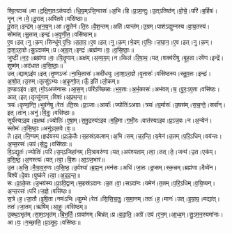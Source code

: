 

  
श्वि॒त्यञ्चः॑।मा।द॒क्षि॒ण॒तःऽक॑पर्दाः।धि॒य॒म्ऽजि॒न्वासः॑।अ॒भि।हि।प्र॒ऽम॒न्दुः।उ॒त्ऽतिष्ठ॑न्।वो॒चे॒।परि॑।ब॒र्हिषः॑।नॄन्।न।मे॒।दू॒रात्।अवि॑तवे।वसि॑ष्ठाः॥  
दू॒रात्।इन्द्र॑म्।अ॒न॒य॒न्।आ।सु॒तेन॑।ति॒रः।वै॒श॒न्तम्।अति॑।पान्त॑म्।उ॒ग्रम्।पाश॑ऽद्युम्नस्य।वा॒य॒तस्य॑।सोमा॑त्।सु॒तात्।इन्द्रः॑।अ॒वृ॒णी॒त॒।वसि॑ष्ठान्॥  
ए॒व।इत्।नु।क॒म्।सिन्धु॑म् ए॒भिः॒।त॒ता॒र॒।ए॒व।इत्।नु।क॒म्।भे॒दम्।ए॒भिः॒।ज॒घा॒न॒।ए॒व।इत्।नु।क॒म्।दा॒श॒ऽरा॒ज्ञे।सु॒ऽदास॑म्।प्र।आ॒व॒त्।इन्द्रः॑।ब्रह्म॑णा।वः॒।व॒सि॒ष्ठाः॒॥  
जुष्टी॑।न॒रः॒।ब्रह्म॑णा।वः॒।पि॒तॄ॒णाम्।अक्ष॑म्।अ॒व्य॒य॒म्।न।किल॑।रि॒षा॒थ॒।यत्।शक्व॑रीषु।बृ॒ह॒ता।रवे॑ण।इन्द्रे॑।शुष्म॑म्।अद॑धात।व॒सि॒ष्ठाः॒॥  
उत्।द्याम्ऽइ॑व।इत्।तृ॒ष्णऽजः॑।ना॒थि॒तासः॑।अदी॑धयुः।दा॒श॒ऽरा॒ज्ञे।वृ॒तासः॑।वसि॑ष्ठस्य।स्तु॒व॒तः।इन्द्रः॑।अ॒श्रो॒त्।उ॒रुम्।तृत्सु॑ऽभ्यः।अ॒कृ॒णो॒त्।ऊँ॒ इति॑।लो॒कम्॥  
द॒ण्डाऽइ॑व।इत्।गो॒ऽअज॑नासः।आ॒स॒न्।परि॑ऽच्छिन्नाः।भ॒र॒ताः।अ॒र्भ॒कासः॑।अभ॑वत्।च॒।पु॒रः॒ऽए॒ता।वसि॑ष्ठः।आत्।इत्।तृत्सू॑नाम्।विशः॑।अ॒प्र॒थ॒न्त॒॥  
त्रयः॑।कृ॒ण्व॒न्ति॒।भुव॑नेषु।रेतः॑।ति॒स्रः।प्र॒ऽजाः।आर्याः॑।ज्योतिः॑ऽअग्राः।त्रयः॑।घ॒र्मासः॑।उ॒षस॑म्।स॒च॒न्ते॒।सर्वा॑न्।इत्।तान्।अनु॑।वि॒दुः॒।वसि॑ष्ठाः॥  
सूर्य॑स्यऽइव।व॒क्षथः॑।ज्योतिः॑।ए॒षा॒म्।स॒मु॒द्रस्य॑ऽइव।म॒हि॒मा।ग॒भी॒रः।वात॑स्यऽइव।प्र॒ऽज॒वः।न।अ॒न्येन॑।स्तोमः॑।व॒सि॒ष्ठाः॒।अनु॑ऽएतवे।वः॒॥  
ते।इत्।नि॒ण्यम्।हृद॑यस्य।प्र॒ऽके॒तैः।स॒हस्र॑ऽवल्शम्।अ॒भि।सम्।च॒र॒न्ति॒।य॒मेन॑।त॒तम्।प॒रि॒ऽधिम्।वय॑न्तः।अ॒प्स॒रसः॑।उप॑।से॒दुः॒।वसि॑ष्ठाः॥  
वि॒ऽद्युतः॑।ज्योतिः॑।परि॑।स॒म्ऽजिहा॑नम्।मि॒त्रावरु॑णा।यत्।अप॑श्यताम्।त्वा॒।तत्।ते॒।जन्म॑।उ॒त।एक॑म्।व॒सि॒ष्ठ॒।अ॒गस्त्यः॑।यत्।त्वा॒।वि॒शः।आ॒ऽज॒भार॑॥  
उ॒त।अ॒सि॒।मै॒त्रा॒व॒रु॒णः।व॒सि॒ष्ठ॒।उ॒र्वश्या॑।ब्र॒ह्म॒न्।मन॑सः।अधि॑।जा॒तः।द्र॒प्सम्।स्क॒न्नम्।ब्रह्म॑णा।दैव्ये॑न।विश्वे॑।दे॒वाः।पुष्क॑रे।त्वा॒।अ॒द॒द॒न्त॒॥  
सः।प्र॒ऽके॒तः।उ॒भय॑स्य।प्र॒ऽवि॒द्वान्।स॒हस्र॑ऽदानः।उ॒त।वा॒।सऽदा॑नः।यमेन॑।त॒तम्।प॒रि॒ऽधिम्।व॒यि॒ष्यन्।अ॒प्स॒रसः॑।परि॑।ज॒ज्ञे॒।वसि॑ष्ठः॥  
स॒त्रे।ह॒।जा॒तौ।इ॒षि॒ता।नमः॑ऽभिः।कु॒म्भे।रेतः॑।सि॒सि॒च॒तुः॒।स॒मा॒नम्।ततः॑।ह॒।मानः॑।उत्।इ॒या॒य॒।मद्या॑त्।ततः॑।जा॒तम्।ऋषि॑म्।आ॒हुः॒।वसि॑ष्ठम्॥  
उ॒क्थ॒ऽभृत॑म्।सा॒म॒ऽभृत॑म्।बि॒भ॒र्ति॒।ग्रावा॑णम्।बिभ्र॑त्।प्र।व॒दा॒ति॒।अग्रे॑।उप॑।ए॒न॒म्।आ॒ध्व॒म्।सु॒ऽम॒न॒स्यमा॑नाः।आ।वः॒।ग॒च्छा॒ति॒।प्र॒ऽतृ॒दः॒।वसि॑ष्ठः॥  
